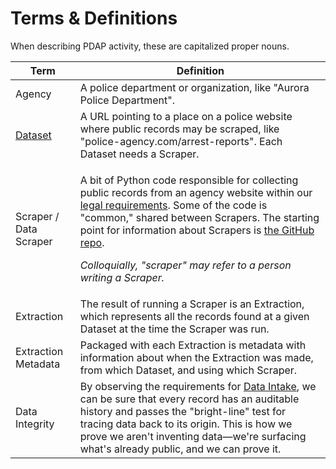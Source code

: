# Terms & Definitions

When describing PDAP activity, these are capitalized proper nouns.

| Term                               | Definition                                                                                                                                                                                                                                                                                                                                                                                                                                                                           |
| ---------------------------------- | ------------------------------------------------------------------------------------------------------------------------------------------------------------------------------------------------------------------------------------------------------------------------------------------------------------------------------------------------------------------------------------------------------------------------------------------------------------------------------------ |
| Agency                             | A police department or organization, like "Aurora Police Department".                                                                                                                                                                                                                                                                                                                                                                                                                |
| [Dataset](../components/datasets/) | A URL pointing to a place on a police website where public records may be scraped, like "police-agency.com/arrest-reports". Each Dataset needs a Scraper.                                                                                                                                                                                                                                                                                                                            |
| Scraper / Data Scraper             | <p>A bit of Python code responsible for collecting public records from an agency website within our <a href="../meta/legal/legal-data-scraping.md">legal requirements</a>. Some of the code is "common," shared between Scrapers. The starting point for information about Scrapers is <a href="https://github.com/Police-Data-Accessibility-Project/PDAP-Scrapers/">the GitHub repo</a>.</p><p></p><p><em>Colloquially, "scraper" may refer to a person writing a Scraper.</em></p> |
| Extraction                         | The result of running a Scraper is an Extraction, which represents all the records found at a given Dataset at the time the Scraper was run.                                                                                                                                                                                                                                                                                                                                         |
| Extraction Metadata                | Packaged with each Extraction is metadata with information about when the Extraction was made, from which Dataset, and using which Scraper.                                                                                                                                                                                                                                                                                                                                          |
| Data Integrity                     | By observing the requirements for [Data Intake](../components/data-intake.md), we can be sure that every record has an auditable history and passes the "bright-line" test for tracing data back to its origin. This is how we prove we aren't inventing data—we're surfacing what's already public, and we can prove it.                                                                                                                                                            |


